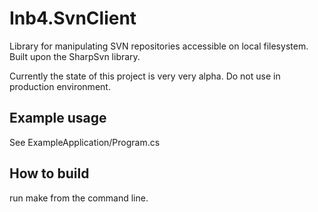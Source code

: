 Inb4.SvnClient
==============

Library for manipulating SVN repositories accessible on local filesystem. Built upon the SharpSvn library.

Currently the state of this project is very very alpha. Do not use in production environment.

## Example usage

See ExampleApplication/Program.cs

## How to build

run make from the command line.
